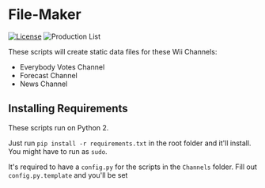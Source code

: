 # File-Maker
[![License](https://img.shields.io/github/license/riiconnect24/file-maker.svg?style=flat-square)](http://www.gnu.org/licenses/agpl-3.0)
![Production List](https://img.shields.io/discord/206934458954153984.svg?style=flat-square)

These scripts will create static data files for these Wii Channels:

- Everybody Votes Channel
- Forecast Channel
- News Channel

## Installing Requirements

These scripts run on Python 2.

Just run `pip install -r requirements.txt` in the root folder and it'll install. You might have to run as `sudo`.

It's required to have a `config.py` for the scripts in the `Channels` folder. Fill out `config.py.template` and you'll be set
